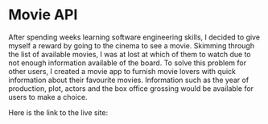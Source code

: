 # Movie API

After spending weeks learning software engineering skills, I decided to give myself a reward by going to the cinema to see a movie. Skimming through the list of available movies, I was at lost at which of them to watch due to not enough information available of the board. To solve this problem for other users, I created a movie app to furnish movie lovers with quick information about their favourite movies. Information such as the year of production, plot, actors and the box office grossing would be available for users to make a choice.

Here is the link to the live site: 
